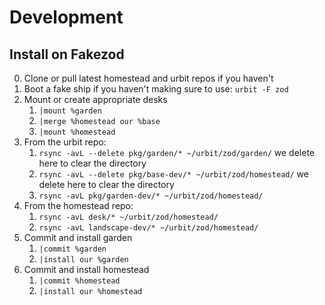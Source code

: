 # Development

## Install on Fakezod

0. Clone or pull latest homestead and urbit repos if you haven't
1. Boot a fake ship if you haven't making sure to use:
	`urbit -F zod`
2. Mount or create appropriate desks
	1. `|mount %garden`
	2. `|merge %homestead our %base`
	3. `|mount %homestead`
3. From the urbit repo:
	1. `rsync -avL --delete pkg/garden/* ~/urbit/zod/garden/` we delete here to clear the directory
	2. `rsync -avL --delete pkg/base-dev/* ~/urbit/zod/homestead/` we delete here to clear the directory
	3. `rsync -avL pkg/garden-dev/* ~/urbit/zod/homestead/`
4. From the homestead repo:
	1. `rsync -avL desk/* ~/urbit/zod/homestead/`
	2. `rsync -avL landscape-dev/* ~/urbit/zod/homestead/`
5. Commit and install garden
	1. `|commit %garden`
	2. `|install our %garden`
6. Commit and install homestead
	1. `|commit %homestead`
	2. `|install our %homestead`
